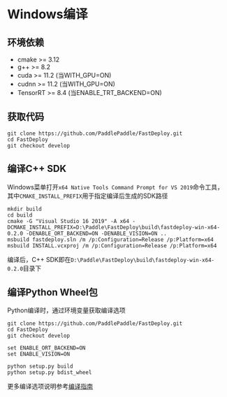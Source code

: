 # Windows编译

## 环境依赖

- cmake >= 3.12
- g++ >= 8.2
- cuda >= 11.2 (当WITH_GPU=ON)
- cudnn >= 11.2 (当WITH_GPU=ON)
- TensorRT >= 8.4 (当ENABLE_TRT_BACKEND=ON)

## 获取代码
```
git clone https://github.com/PaddlePaddle/FastDeploy.git
cd FastDeploy
git checkout develop
```

## 编译C++ SDK

Windows菜单打开`x64 Native Tools Command Prompt for VS 2019`命令工具，其中`CMAKE_INSTALL_PREFIX`用于指定编译后生成的SDK路径

```
mkdir build
cd build
cmake -G "Visual Studio 16 2019" -A x64 -DCMAKE_INSTALL_PREFIX=D:\Paddle\FastDeploy\build\fastdeploy-win-x64-0.2.0 -DENABLE_ORT_BACKEND=ON -DENABLE_VISION=ON .. 
msbuild fastdeploy.sln /m /p:Configuration=Release /p:Platform=x64
msbuild INSTALL.vcxproj /m /p:Configuration=Release /p:Platform=x64
```
编译后，C++ SDK即在`D:\Paddle\FastDeploy\build\fastdeploy-win-x64-0.2.0`目录下

## 编译Python Wheel包

Python编译时，通过环境变量获取编译选项
```
git clone https://github.com/PaddlePaddle/FastDeploy.git
cd FastDeploy
git checkout develop

set ENABLE_ORT_BACKEND=ON
set ENABLE_VISION=ON

python setup.py build
python setup.py bdist_wheel
```

更多编译选项说明参考[编译指南](./README.md)
